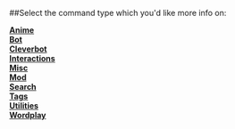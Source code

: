 ##Select the command type which you'd like more info on:

[**Anime**](https://github.com/hsiw/WishBot/wiki/Anime)  
[**Bot**]()  
[**Cleverbot**]()  
[**Interactions**]()  
[**Misc**]()  
[**Mod**]()  
[**Search**]()  
[**Tags**]()  
[**Utilities**]()  
[**Wordplay**]()



